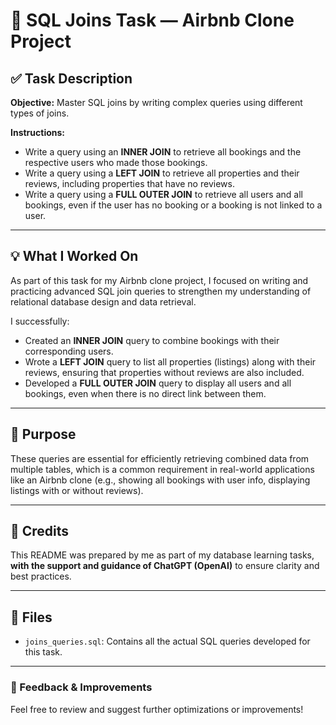 # 📄 SQL Joins Task — Airbnb Clone Project

## ✅ Task Description

**Objective:** Master SQL joins by writing complex queries using different types of joins.

**Instructions:**

- Write a query using an **INNER JOIN** to retrieve all bookings and the respective users who made those bookings.
- Write a query using a **LEFT JOIN** to retrieve all properties and their reviews, including properties that have no reviews.
- Write a query using a **FULL OUTER JOIN** to retrieve all users and all bookings, even if the user has no booking or a booking is not linked to a user.

---

## 💡 What I Worked On

As part of this task for my Airbnb clone project, I focused on writing and practicing advanced SQL join queries to strengthen my understanding of relational database design and data retrieval.  

I successfully:

- Created an **INNER JOIN** query to combine bookings with their corresponding users.
- Wrote a **LEFT JOIN** query to list all properties (listings) along with their reviews, ensuring that properties without reviews are also included.
- Developed a **FULL OUTER JOIN** query to display all users and all bookings, even when there is no direct link between them.

---

## 🚀 Purpose

These queries are essential for efficiently retrieving combined data from multiple tables, which is a common requirement in real-world applications like an Airbnb clone (e.g., showing all bookings with user info, displaying listings with or without reviews).

---

## 🤝 Credits

This README was prepared by me as part of my database learning tasks, **with the support and guidance of ChatGPT (OpenAI)** to ensure clarity and best practices.

---

## 📂 Files

- `joins_queries.sql`: Contains all the actual SQL queries developed for this task.

---

### 💬 Feedback & Improvements

Feel free to review and suggest further optimizations or improvements!
